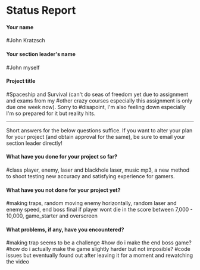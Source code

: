 # Status Report

#### Your name

#John Kratzsch

#### Your section leader's name

#John myself

#### Project title

#Spaceship and Survival (can't do seas of freedom yet due to assignment and exams from my #other crazy courses especially this assignment is only due one week now). Sorry to #disapoint, I'm also feeling down especially I'm so prepared for it but reality hits. 

***

Short answers for the below questions suffice. If you want to alter your plan for your project (and obtain approval for the same), be sure to email your section leader directly!

#### What have you done for your project so far?

#class player, enemy, laser and blackhole laser, music mp3, a new method to shoot testing new accuracy and satisfying experience for gamers.

#### What have you not done for your project yet?

#making traps, random moving enemy horizontally, random laser and enemy speed, end boss final if player wont die in the score between 7,000 - 10,000, game_starter and overscreen

#### What problems, if any, have you encountered?

#making trap seems to be a challenge
#how do i make the end boss game?
#how do i actually make the game slightly harder but not imposible?
#code issues but eventually found out after leaving it for a moment and rewatching the video
